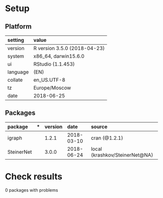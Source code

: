 # Setup

## Platform

|setting  |value                        |
|:--------|:----------------------------|
|version  |R version 3.5.0 (2018-04-23) |
|system   |x86_64, darwin15.6.0         |
|ui       |RStudio (1.1.453)            |
|language |(EN)                         |
|collate  |en_US.UTF-8                  |
|tz       |Europe/Moscow                |
|date     |2018-06-25                   |

## Packages

|package    |*  |version |date       |source                         |
|:----------|:--|:-------|:----------|:------------------------------|
|igraph     |   |1.2.1   |2018-03-10 |cran (@1.2.1)                  |
|SteinerNet |   |3.0.0   |2018-06-24 |local (krashkov/SteinerNet@NA) |

# Check results

0 packages with problems




